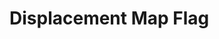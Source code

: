 # Displacement Map Flag

<demo mode="full" :background-alpha="0" src="./demo/displacement-map-flag.vue" />
